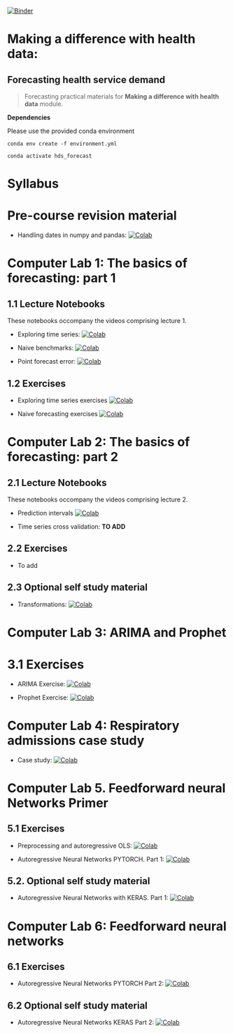 [![Binder](https://mybinder.org/badge_logo.svg)](https://mybinder.org/v2/gh/health-data-science-OR/forecasting/master)

# Making a difference with health data:
## Forecasting health service demand

> Forecasting practical materials for **Making a difference with health data** module.

**Dependencies**

Please use the provided conda environment

    conda env create -f environment.yml

    conda activate hds_forecast

# Syllabus

# Pre-course revision material

* Handling dates in numpy and pandas: [![Colab](https://colab.research.google.com/assets/colab-badge.svg)](https://colab.research.google.com/github/health-data-science-OR/forecasting/blob/master/01_basics/lectures/1_Lecture_DateTimes.ipynb)

# Computer Lab 1: The basics of forecasting: part 1

## 1.1 Lecture Notebooks

These notebooks occompany the videos comprising lecture 1.

* Exploring time series: [![Colab](https://colab.research.google.com/assets/colab-badge.svg)](https://colab.research.google.com/github/health-data-science-OR/forecasting/blob/master/01_basics/01_lecture_notebooks/2_Lecture_exploring_ts.ipynb)

* Naive benchmarks: [![Colab](https://colab.research.google.com/assets/colab-badge.svg)](https://colab.research.google.com/github/health-data-science-OR/forecasting/blob/master/01_basics/01_lecture_notebooks/3_Lecture_naive_benchmarks.ipynb)

* Point forecast error: [![Colab](https://colab.research.google.com/assets/colab-badge.svg)](https://colab.research.google.com/github/health-data-science-OR/forecasting/blob/master/01_basics/01_lecture_notebooks/4_Lecture_ForecastError.ipynb)

## 1.2 Exercises

* Exploring time series exercises [![Colab](https://colab.research.google.com/assets/colab-badge.svg)](https://colab.research.google.com/github/health-data-science-OR/forecasting/blob/master/01_basics/01_practical_notebooks/Practical_1.ipynb)

* Naive forecasting exercises [![Colab](https://colab.research.google.com/assets/colab-badge.svg)](https://colab.research.google.com/github/health-data-science-OR/forecasting/blob/master/01_basics/01_practical_notebooks/Practical_2.ipynb)

# Computer Lab  2: The basics of forecasting: part 2

## 2.1 Lecture Notebooks

These notebooks occompany the videos comprising lecture 2.

* Prediction intervals [![Colab](https://colab.research.google.com/assets/colab-badge.svg)](https://colab.research.google.com/github/health-data-science-OR/forecasting/blob/master/01_basics/lectures/5_Lecture_prediction_intervals.ipynb)

* Time series cross validation:  **TO ADD**

## 2.2 Exercises

* To add

## 2.3 Optional self study material

* Transformations: [![Colab](https://colab.research.google.com/assets/colab-badge.svg)](https://colab.research.google.com/github/health-data-science-OR/forecasting/blob/master/01_basics/01_lecture_notebooks/5_Lecture_transformation.ipynb)

# Computer Lab 3: ARIMA and Prophet

# 3.1 Exercises

* ARIMA Exercise: [![Colab](https://colab.research.google.com/assets/colab-badge.svg)](https://colab.research.google.com/github/health-data-science-OR/forecasting/blob/master/02_arima/arima_exercises.ipynb)

* Prophet Exercise: [![Colab](https://colab.research.google.com/assets/colab-badge.svg)](https://colab.research.google.com/github/health-data-science-OR/forecasting/blob/master/03_prophet/prophet_exercises.ipynb)

# Computer Lab 4: Respiratory admissions case study

* Case study: [![Colab](https://colab.research.google.com/assets/colab-badge.svg)](https://colab.research.google.com/github/health-data-science-OR/forecasting/blob/master/04_resp_case_study/forecasting_respiratory_admissions.ipynb)

# Computer Lab 5. Feedforward neural Networks Primer
## 5.1 Exercises

* Preprocessing and autoregressive OLS: [![Colab](https://colab.research.google.com/assets/colab-badge.svg)](https://colab.research.google.com/github/health-data-science-OR/forecasting/blob/master/05_autoregression/autoregression1.ipynb)

* Autoregressive Neural Networks PYTORCH. Part 1: [![Colab](https://colab.research.google.com/assets/colab-badge.svg)](https://colab.research.google.com/github/health-data-science-OR/forecasting/blob/master/06_neural_networks/feedforward/pytorch/autoregression_pytorch_part1.ipynb)

## 5.2. Optional self study material

* Autoregressive Neural Networks with KERAS. Part 1: [![Colab](https://colab.research.google.com/assets/colab-badge.svg)](https://colab.research.google.com/github/health-data-science-OR/forecasting/blob/master/06_neural_networks/feedforward/keras/autoregression_keras_part1.ipynb)

# Computer Lab 6: Feedforward neural networks

## 6.1 Exercises

* Autoregressive Neural Networks PYTORCH Part 2: [![Colab](https://colab.research.google.com/assets/colab-badge.svg)](https://colab.research.google.com/github/health-data-science-OR/forecasting/blob/master/06_neural_networks/feedforward/pytorch/autoregression_pytorch_part2.ipynb)

## 6.2 Optional self study material
* Autoregressive Neural Networks KERAS Part 2: [![Colab](https://colab.research.google.com/assets/colab-badge.svg)](https://colab.research.google.com/github/health-data-science-OR/forecasting/blob/master/06_neural_networks/feedforward/keras/autoregression_keras_part2.ipynb)